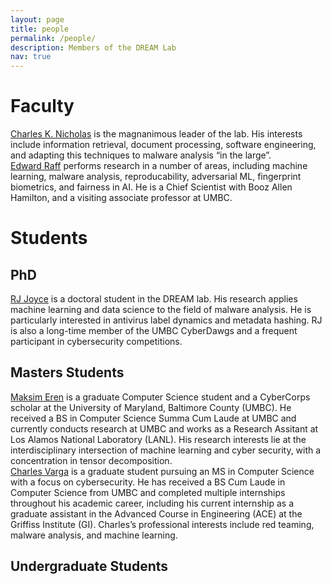 ```yaml
---
layout: page
title: people
permalink: /people/
description: Members of the DREAM Lab
nav: true
---
```


# Faculty

<div class="row justify-content-sm-center">
    <div class="col-sm-4 mt-3 mt-md-0">
        <img class="img-fluid rounded z-depth-1" src="{{ '/assets/img/headshots/charles_nicholas.jpg' | relative_url }}" alt="" title="Charles K. Nicholas"/>
    </div>
    <div class="col-sm-8 mt-3 mt-md-0">
        <a href="https://www.csee.umbc.edu/~nicholas/charles_nicholas.html">Charles K. Nicholas</a> is the magnanimous leader of the lab. His interests include information retrieval, document processing, software engineering, and adapting this techniques to malware analysis “in the large”. 
    </div>
</div>

<div class="row justify-content-sm-center">
    <div class="col-sm-4 mt-3 mt-md-0">
        <img class="img-fluid rounded z-depth-1" src="{{ '/assets/img/headshots/edward_raff.jpg' | relative_url }}" alt="" title="Edward Raff"/>
    </div>
    <div class="col-sm-8 mt-3 mt-md-0">
        <a href="https://www.edwardraff.com">Edward Raff</a> performs research in a number of areas, including machine learning, malware analysis, reproducability, adversarial ML, fingerprint biometrics, and fairness in AI. He is a Chief Scientist with Booz Allen Hamilton, and a visiting associate professor at UMBC. 
    </div>
</div>

# Students

## PhD
<div class="row justify-content-sm-center">
    <div class="col-sm-4 mt-3 mt-md-0">
        <img class="img-fluid rounded z-depth-1" src="{{ '/assets/img/headshots/place_holder.jpg' | relative_url }}" alt="" title="RJ Joyce"/>
    </div>
    <div class="col-sm-8 mt-3 mt-md-0">
       <a href="https://www.linkedin.com/in/rj-joyce/">RJ Joyce</a> is a doctoral student in the DREAM lab. His research applies machine learning and data science to the field of malware analysis. He is particularly interested in antivirus label dynamics and metadata hashing. RJ is also a long-time member of the UMBC CyberDawgs and a frequent participant in cybersecurity competitions.
    </div>
</div>


## Masters Students
<div class="row justify-content-sm-center">
    <div class="col-sm-4 mt-3 mt-md-0">
        <img class="img-fluid rounded z-depth-1" src="{{ '/assets/img/headshots/maksim_eren.jpg' | relative_url }}" alt="" title="Maksim E. Eren"/>
    </div>
    <div class="col-sm-8 mt-3 mt-md-0">
       <a href="https://www.maksimeren.com">Maksim Eren</a> is a graduate Computer Science student and a CyberCorps scholar at the University of Maryland, Baltimore County (UMBC). He received a BS in Computer Science Summa Cum Laude at UMBC and currently conducts research at UMBC and works as a Research Assitant at Los Alamos National Laboratory (LANL). His research interests lie at the interdisciplinary intersection of machine learning and cyber security, with a concentration in tensor decomposition.
    </div>
</div>


<div class="row justify-content-sm-center">
    <div class="col-sm-4 mt-3 mt-md-0">
        <img class="img-fluid rounded z-depth-1" src="{{ '/assets/img/headshots/place_holder.jpg' | relative_url }}" alt="" title="Charles Varga"/>
    </div>
    <div class="col-sm-8 mt-3 mt-md-0">
       <a href="https://www.linkedin.com/in/cvar-ga/">Charles Varga</a> is a graduate student pursuing an MS in Computer Science with a focus on cybersecurity. He has received a BS Cum Laude in Computer Science from UMBC and completed multiple internships throughout his academic career, including his current internship as a graduate assistant in the Advanced Course in Engineering (ACE) at the Griffiss Institute (GI). Charles’s professional interests include red teaming, malware analysis, and machine learning.
    </div>
</div>


## Undergraduate Students
